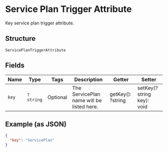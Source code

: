
# Service Plan Trigger Attribute

Key service plan trigger attribute.

## Structure

`ServicePlanTriggerAttribute`

## Fields

| Name | Type | Tags | Description | Getter | Setter |
|  --- | --- | --- | --- | --- | --- |
| `key` | `?string` | Optional | The ServicePlan name will be listed here. | getKey(): ?string | setKey(?string key): void |

## Example (as JSON)

```json
{
  "key": "ServicePlan"
}
```

